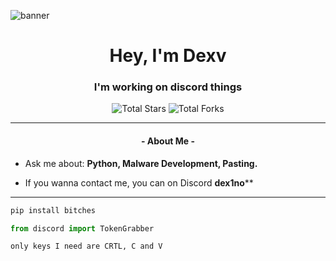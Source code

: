 ![banner](https://github.com/user-attachments/assets/ce63011e-a716-4ad9-a96d-28de8ed24cba)

<h1 align="center">Hey, I'm Dexv</h1>
<h3 align="center">I'm working on discord things</h3>

<p align="center">
<img src="https://img.shields.io/badge/dynamic/json?&label=Total%20Stars&color=ff0000&style=flat&style=for-the-badge&query=%24.stars&url=https://api.github-star-counter.workers.dev/user/dexiikk" alt="Total Stars" ></a>
<img src="https://img.shields.io/badge/dynamic/json?&label=Total%20Forks&color=ff7700&style=flat&style=for-the-badge&query=%24.forks&url=https://api.github-star-counter.workers.dev/user/dexiikk" alt="Total Forks"></a> </p>

---

<h4 align="center">- About Me - </h4>

- Ask me about: **Python, Malware Development, Pasting.**

- If you wanna contact me, you can on Discord **dex1no****

---


```python
pip install bitches
```
```python
from discord import TokenGrabber
```
```sh-session
only keys I need are CRTL, C and V
```


